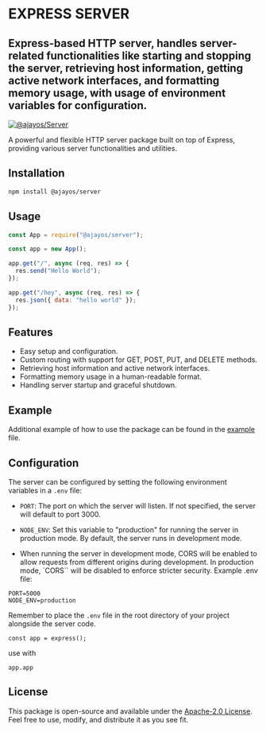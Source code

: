 # EXPRESS SERVER
## Express-based HTTP server, handles server-related functionalities like starting and stopping the server, retrieving host information, getting active network interfaces, and formatting memory usage, with usage of environment variables for configuration.



[![@ajayos/Server](https://img.shields.io/npm/v/@ajayos/server.svg)](https://www.npmjs.com/package/@ajayos/server)

A powerful and flexible HTTP server package built on top of Express, providing various server functionalities and utilities.

## Installation

```bash
npm install @ajayos/server
```

## Usage

```javascript
const App = require("@ajayos/server");

const app = new App();

app.get("/", async (req, res) => {
  res.send("Hello World");
});

app.get("/hey", async (req, res) => {
  res.json({ data: "hello world" });
});
```

## Features

- Easy setup and configuration.
- Custom routing with support for GET, POST, PUT, and DELETE methods.
- Retrieving host information and active network interfaces.
- Formatting memory usage in a human-readable format.
- Handling server startup and graceful shutdown.

## Example

Additional example of how to use the package can be found in the [example](./example.js) file.

## Configuration


The server can be configured by setting the following environment variables in a `.env` file:

- `PORT`: The port on which the server will listen. If not specified, the server will default to port 3000.
- `NODE_ENV`: Set this variable to "production" for running the server in production mode. By default, the server runs in development mode.

- When running the server in development mode, CORS will be enabled to allow requests from different origins during development. In production mode, `CORS`` will be disabled to enforce stricter security.
Example .env file:

```
PORT=5000
NODE_ENV=production
```


Remember to place the `.env` file in the root directory of your project alongside the server code.

``
const app = express();
``

use with
```
app.app
```
## License

This package is open-source and available under the [Apache-2.0 License](./LICENSE). Feel free to use, modify, and distribute it as you see fit.

